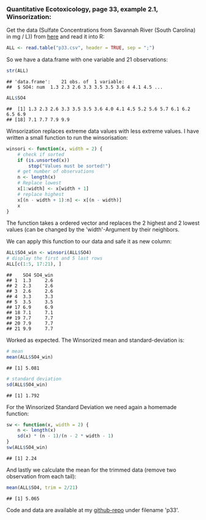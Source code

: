### Quantitative Ecotoxicology, page 33, example 2.1, Winsorization:

Get the data (Sulfate Concentrations from Savannah River (South Carolina) in mg / L)) from [here](https://raw.github.com/EDiLD/r-ed/master/quantitative_ecotoxicology/data/p33.csv) and read it into R:





```r
ALL <- read.table("p33.csv", header = TRUE, sep = ";")
```


So we have a data.frame with one variable and 21 observations:

```r
str(ALL)
```

```
## 'data.frame':	21 obs. of  1 variable:
##  $ SO4: num  1.3 2.3 2.6 3.3 3.5 3.5 3.6 4 4.1 4.5 ...
```

```r
ALL$SO4
```

```
##  [1] 1.3 2.3 2.6 3.3 3.5 3.5 3.6 4.0 4.1 4.5 5.2 5.6 5.7 6.1 6.2 6.5 6.9
## [18] 7.1 7.7 7.9 9.9
```



Winsorization replaces extreme data values with less extreme values. I have written a small function to run the winsorisation:

```r
winsori <- function(x, width = 2) {
    # check if sorted
    if (is.unsorted(x)) 
        stop("Values must be sorted!")
    # get number of observations
    n <- length(x)
    # Replace lowest
    x[1:width] <- x[width + 1]
    # replace highest
    x[(n - width + 1):n] <- x[(n - width)]
    x
}
```


The function takes a ordered vector and replaces the 2 highest and 2 lowest values (can be changed by the 'width'-Argument by their neighbors.

We can apply this function to our data and safe it as new column:

```r
ALL$SO4_win <- winsori(ALL$SO4)
# display the first and 5 last rows
ALL[c(1:5, 17:21), ]
```

```
##    SO4 SO4_win
## 1  1.3     2.6
## 2  2.3     2.6
## 3  2.6     2.6
## 4  3.3     3.3
## 5  3.5     3.5
## 17 6.9     6.9
## 18 7.1     7.1
## 19 7.7     7.7
## 20 7.9     7.7
## 21 9.9     7.7
```


Worked as expected.
The Winsorized mean and standard-deviation is:

```r
# mean
mean(ALL$SO4_win)
```

```
## [1] 5.081
```

```r
# standard deviation
sd(ALL$SO4_win)
```

```
## [1] 1.792
```


For the Winsorized Standard Deviation we need again a homemade function:

```r
sw <- function(x, width = 2) {
    n <- length(x)
    sd(x) * (n - 1)/(n - 2 * width - 1)
}
sw(ALL$SO4_win)
```

```
## [1] 2.24
```


And lastly we calculate the mean for the trimmed data (remove two observation from each tail):

```r
mean(ALL$SO4, trim = 2/21)
```

```
## [1] 5.065
```


Code and data are available at my [github-repo](https://github.com/EDiLD/r-ed/tree/master/quantitative_ecotoxicology) under filename 'p33'.

